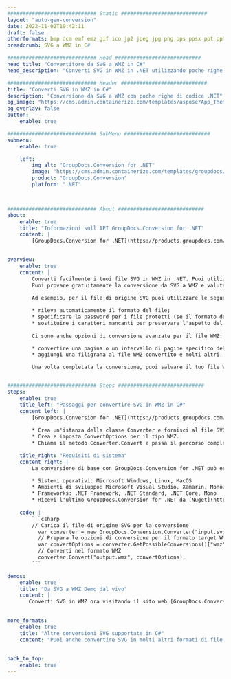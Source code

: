 ```yaml
---
############################# Static ############################
layout: "auto-gen-conversion"
date: 2022-11-02T19:42:11
draft: false
otherformats: bmp dcm emf emz gif ico jp2 jpeg jpg png pps ppsx ppt pptx psb psd svg svgz tga tif tiff webp wmf wmz
breadcrumb: SVG a WMZ in C#

############################# Head ############################
head_title: "Convertitore da SVG a WMZ in C#"
head_description: "Converti SVG in WMZ in .NET utilizzando poche righe di codice. Utilizza l'API di conversione dei documenti di GroupDocs per convertire oltre 160 formati di file."

############################# Header ############################
title: "Converti SVG in WMZ in C#"
description: "Conversione da SVG a WMZ con poche righe di codice .NET"
bg_image: "https://cms.admin.containerize.com/templates/aspose/App_Themes/V3/images/bg/header1.png"
bg_overlay: false
button:
    enable: true

############################# SubMenu ############################
submenu:
    enable: true

    left:
        img_alt: "GroupDocs.Conversion for .NET"
        image: "https://cms.admin.containerize.com/templates/groupdocs/images/product-logos/90x90-noborder/groupdocs-conversion-net.png"
        product: "GroupDocs.Conversion"
        platform: ".NET"



############################# About ############################
about:
    enable: true
    title: "Informazioni sull'API GroupDocs.Conversion for .NET"
    content: |
        [GroupDocs.Conversion for .NET](https://products.groupdocs.com/conversion/net/) può essere utilizzato per convertire Microsoft Word, Excel, PowerPoint, PDF, Visio e altri formati. GroupDocs.Conversion è un'API standalone adatta per sistemi interni e back-end in cui sono richieste prestazioni elevate. Non dipende da alcun software come Microsoft o Open Office.
    

overview:
    enable: true
    content: |
        Converti facilmente i tuoi file SVG in WMZ in .NET. Puoi utilizzare solo un paio di righe di codice C# in qualsiasi piattaforma a tua scelta come: Windows, Linux, macOS.
        Puoi provare gratuitamente la conversione da SVG a WMZ e valutare la qualità dei risultati della conversione. Insieme a semplici scenari di conversione di file, puoi provare opzioni più avanzate per caricare il file di origine SVG e per salvare il risultato di output WMZ. 
        
        Ad esempio, per il file di origine SVG puoi utilizzare le seguenti opzioni di caricamento:

        * rileva automaticamente il formato del file;
        * specificare la password per i file protetti (se il formato del file lo supporta);
        * sostituire i caratteri mancanti per preservare l'aspetto del documento.
        
        Ci sono anche opzioni di conversione avanzate per il file WMZ:

        * convertire una pagina o un intervallo di pagine specifico del documento;
        * aggiungi una filigrana al file WMZ convertito e molti altri.

        Una volta completata la conversione, puoi salvare il tuo file WMZ nel percorso del file locale o in qualsiasi archivio di terze parti come FTP, Amazon S3, Google Drive, Dropbox ecc. Nota: per convertire SVG in {{ TO}} non è necessario alcun software aggiuntivo installato, come MS Office, Open Office, Adobe Acrobat Reader ecc.


############################# Steps ############################
steps:
    enable: true
    title_left: "Passaggi per convertire SVG in WMZ in C#"
    content_left: |
        [GroupDocs.Conversion for .NET](https://products.groupdocs.com/conversion/net/) consente agli sviluppatori di convertire facilmente un file SVG in WMZ con poche righe di codice.
        
        * Crea un'istanza della classe Converter e fornisci al file SVG il percorso completo
        * Crea e imposta ConvertOptions per il tipo WMZ.
        * Chiama il metodo Converter.Convert e passa il percorso completo e il formato (WMZ) come parametro

    title_right: "Requisiti di sistema"
    content_right: |
        La conversione di base con GroupDocs.Conversion for .NET può essere eseguita in pochi semplici passaggi. Le nostre API sono supportate su tutte le principali piattaforme e sistemi operativi. Prima di eseguire il codice seguente, assicurati di avere i seguenti prerequisiti installati sul tuo sistema.

        * Sistemi operativi: Microsoft Windows, Linux, MacOS
        * Ambienti di sviluppo: Microsoft Visual Studio, Xamarin, MonoDevelop
        * Frameworks: .NET Framework, .NET Standard, .NET Core, Mono
        * Ricevi l'ultimo GroupDocs.Conversion for .NET da [Nuget](https://www.nuget.org/packages/groupdocs.conversion)
         
    code: |
        ```csharp    
        // Carica il file di origine SVG per la conversione
          var converter = new GroupDocs.Conversion.Converter("input.svg");
          // Prepara le opzioni di conversione per il formato target WMZ
          var convertOptions = converter.GetPossibleConversions()["wmz"].ConvertOptions;
          // Converti nel formato WMZ
          converter.Convert("output.wmz", convertOptions);
        ```

demos:
    enable: true
    title: "Da SVG a WMZ Demo dal vivo"
    content: |
       Converti SVG in WMZ ora visitando il sito web [GroupDocs.Conversion App](https://products.groupdocs.app/conversion/family). La demo online presenta i seguenti vantaggi
          

more_formats:
    enable: true
    title: "Altre conversioni SVG supportate in C#"
    content: "Puoi anche convertire SVG in molti altri formati di file. Si prega di consultare l'elenco di seguito."
       
       
back_to_top:
    enable: true
---
```

